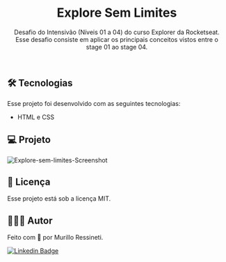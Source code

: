 <h1 align="center"> Explore Sem Limites </h1>

<p align="center">
Desafio do Intensivão (Níveis 01 a 04) do curso Explorer da Rocketseat.<br>
Esse desafio consiste em aplicar os principais conceitos vistos entre o stage 01 ao stage 04.
</p>

<br>

## 🛠 Tecnologias

Esse projeto foi desenvolvido com as seguintes tecnologias:

- HTML e CSS


## 💻 Projeto

![Explore-sem-limites-Screenshot](https://github.com/murilloressineti/explorer-rocketseat/assets/125047522/00846640-f03b-4fb2-bfcb-f31cc12bd9d6)


## 📝 Licença

Esse projeto está sob a licença MIT.


## 🙋🏻‍♂️ Autor

Feito com 💙 por Murillo Ressineti.

[![Linkedin Badge](https://img.shields.io/badge/-Murillo-blue?style=flat-square&logo=Linkedin&logoColor=white&link=https://https://www.linkedin.com/in/murilloressineti/)](https://www.linkedin.com/in/murilloressineti/)
